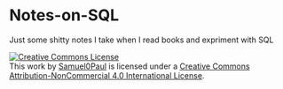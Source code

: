 # Notes-on-SQL

Just some shitty notes I take when I read books and expriment with SQL

<a rel="license" href="http://creativecommons.org/licenses/by-nc/4.0/"><img alt="Creative Commons License" style="border-width:0" src="https://i.creativecommons.org/l/by-nc/4.0/88x31.png" /></a><br />This work by <a xmlns:cc="http://creativecommons.org/ns#" href="mailto:paulsamuelvishesh@live.com" property="cc:attributionName" rel="cc:attributionURL">Samuel0Paul</a> is licensed under a <a rel="license" href="http://creativecommons.org/licenses/by-nc/4.0/">Creative Commons Attribution-NonCommercial 4.0 International License</a>.

